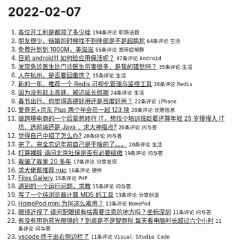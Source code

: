 # 2022-02-07

1. [各位开工利是都领了多少哇](https://www.v2ex.com/t/832169) `194条评论` `职场话题`
1. [朋友很少，结婚的时候找不到伴郎是不是超尴尬](https://www.v2ex.com/t/832171) `64条评论` `生活`
1. [免费升到到 1000M，美滋滋](https://www.v2ex.com/t/832168) `55条评论` `宽带症候群`
1. [目前 android11 如何给应用保活呢？](https://www.v2ex.com/t/832165) `47条评论` `Android`
1. [发现急诊医生比门诊医生厉害很多，是我的错觉吗？](https://www.v2ex.com/t/832179) `35条评论` `生活`
1. [人在杭州，是否要回重庆？](https://www.v2ex.com/t/832208) `35条评论` `生活`
1. [新的一年，推荐一个 Redis 可视化管理与监控工具](https://www.v2ex.com/t/832152) `28条评论` `Redis`
1. [因为没有赶上高铁，被迫延长假期](https://www.v2ex.com/t/832150) `24条评论` `生活`
1. [春节出行，你觉得高德好用还是百度好用？](https://www.v2ex.com/t/832188) `22条评论` `iPhone`
1. [爱奇艺+京东 Plus 两个年会员一起 123 块](https://www.v2ex.com/t/832222) `20条评论` `优惠信息`
1. [做跨境电商的一个后辈想转行 IT，想找个培训班趁着还算年轻 25 岁慢慢入 IT 坑，选前端还是 Java ，求大神指点?](https://www.v2ex.com/t/832195) `20条评论` `问与答`
1. [觉得自己中招了怎么办?](https://www.v2ex.com/t/832174) `20条评论` `问与答`
1. [完了，完全忘记年前自己是干啥的了。。。](https://www.v2ex.com/t/832163) `20条评论` `生活`
1. [打算裸辞,请问北京社保是否有必要续缴](https://www.v2ex.com/t/832209) `19条评论` `问与答`
1. [我骗了我爹 20 多年](https://www.v2ex.com/t/832175) `17条评论` `分享发现`
1. [求大佬帮推荐 nuc](https://www.v2ex.com/t/832245) `16条评论` `硬件`
1. [Files Gallery](https://www.v2ex.com/t/832270) `15条评论` `PHP`
1. [遇到的一个运行问题，求教](https://www.v2ex.com/t/832160) `15条评论` `问与答`
1. [写了一个纯浏览器计算 MD5 的工具](https://www.v2ex.com/t/832244) `13条评论` `分享创造`
1. [HomePod mini 为何这么难用？](https://www.v2ex.com/t/832229) `13条评论` `HomePod`
1. [眼镜近视了 请问配眼镜有啥需要注意的地方吗？坐标深圳](https://www.v2ex.com/t/832277) `11条评论` `问与答`
1. [有没有用防蓝光眼镜的 ? 到底是不是智商税,每天看电脑时长超过六个小时](https://www.v2ex.com/t/832233) `11条评论` `问与答`
1. [vscode 终于出右侧边栏了](https://www.v2ex.com/t/832217) `11条评论` `Visual Studio Code`
